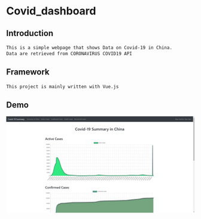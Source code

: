 # Covid_dashboard

## Introduction
```
This is a simple webpage that shows Data on Covid-19 in China.
Data are retrieved from CORONAVIRUS COVID19 API
```

## Framework
```
This project is mainly written with Vue.js
```

## Demo
![dashboardDemo](./dashboardDemo.png)